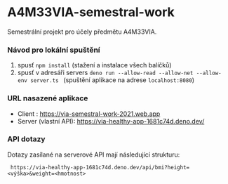 # A4M33VIA-semestral-work
Semestrální projekt pro účely předmětu A4M33VIA.

### Návod pro lokální spuštění
1) spusť `npm install` (stažení a instalace všech balíčků)
2) spusť v adresáři servers `deno run --allow-read --allow-net --allow-env server.ts
   ` (spuštění aplikace na adrese `localhost:8080`)

### URL nasazené aplikace
- Client : https://via-semestral-work-2021.web.app
- Server (vlastní API): https://via-healthy-app-1681c74d.deno.dev/

### API dotazy
Dotazy zasílané na serverové API mají následující strukturu:

` https://via-healthy-app-1681c74d.deno.dev/api/bmi?height=<výška>&weight=<hmotnost>`

